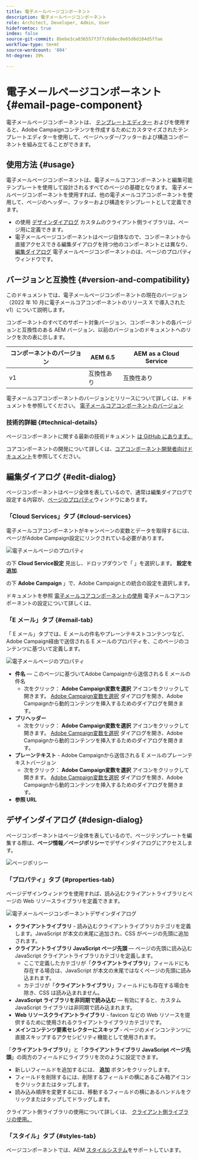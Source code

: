 ```yaml
---
title: 電子メールページコンポーネント
description: 電子メールページコンポーネント
role: Architect, Developer, Admin, User
hidefromtoc: true
index: false
source-git-commit: 8bebe3ca036557f3f7c6b8ec0e65d6d104d5ffae
workflow-type: tm+mt
source-wordcount: '804'
ht-degree: 39%

---
```



# 電子メールページコンポーネント {#email-page-component}

電子メールページコンポーネントは、 [テンプレートエディター](https://experienceleague.adobe.com/docs/experience-manager-cloud-service/sites/authoring/features/templates.html?lang=ja) およびを使用すると、Adobe Campaignコンテンツを作成するためにカスタマイズされたテンプレートエディターを使用して、ページヘッダー/フッターおよび構造コンポーネントを組み立てることができます。

## 使用方法 {#usage}

電子メールページコンポーネントは、電子メールコアコンポーネントと編集可能テンプレートを使用して設計されるすべてのページの基礎となります。 電子メールページコンポーネントを使用すれば、他の電子メールコアコンポーネントを使用して、ページのヘッダー、フッターおよび構造をテンプレートとして定義できます。

* の使用 [デザインダイアログ](#design-dialog) カスタムのクライアント側ライブラリは、ページ用に定義できます。
* 電子メールページコンポーネントはページ自体なので、コンポーネントから直接アクセスできる編集ダイアログを持つ他のコンポーネントとは異なり、 [編集ダイアログ](#edit-dialog) 電子メールページコンポーネントのは、ページのプロパティウィンドウです。

## バージョンと互換性 {#version-and-compatibility}

このドキュメントでは、電子メールページコンポーネントの現在のバージョン（2022 年 10 月に電子メールコアコンポーネントのリリース X で導入された v1）について説明します。

コンポーネントのすべてのサポート対象バージョン、コンポーネントの各バージョンと互換性のある AEM バージョン、以前のバージョンのドキュメントへのリンクを次の表に示します。

| コンポーネントのバージョン | AEM 6.5 | AEM as a Cloud Service |
|---|---|---|
| v1 | 互換性あり | 互換性あり |

電子メールコアコンポーネントのバージョンとリリースについて詳しくは、ドキュメントを参照してください。 [電子メールコアコンポーネントのバージョン](/help/email/versions.md)

### 技術的詳細 {#technical-details}

ページコンポーネントに関する最新の技術ドキュメント [は GitHub にあります。](https://adobe.com/go/aem_cmp_tech_email_page_v1)

コアコンポーネントの開発について詳しくは、[コアコンポーネント開発者向けドキュメント](/help/developing/overview.md)を参照してください。

## 編集ダイアログ {#edit-dialog}

ページコンポーネントはページ全体を表しているので、通常は編集ダイアログで設定する内容が、[ページのプロパティ](https://experienceleague.adobe.com/docs/experience-manager-cloud-service/sites/authoring/fundamentals/page-properties.html?lang=ja)ウィンドウにあります。

### 「Cloud Services」タブ {#cloud-services}

電子メールコアコンポーネントがキャンペーンの変数とデータを取得するには、ページがAdobe Campaign設定にリンクされている必要があります。

![電子メールページのプロパティ](/help/email/assets/email-page-properties.png)

の下 **Cloud Service設定** 見出し、ドロップダウンで「 」を選択します。 **設定を追加**.

の下 **Adobe Campaign** 」で、Adobe Campaignとの統合の設定を選択します。

ドキュメントを参照 [電子メールコアコンポーネントの使用](/help/email/using.md) 電子メールコアコンポーネントの設定について詳しくは、

### 「E メール」タブ {#email-tab}

「 E メール」タブでは、E メールの件名やプレーンテキストコンテンツなど、Adobe Campaign経由で送信される E メールのプロパティを、このページのコンテンツに基づいて定義します。

![電子メールページのプロパティ](/help/email/assets/email-page-properties-email.png)

* **件名**  — このページに基づいてAdobe Campaignから送信される E メールの件名
   * 次をクリック： **Adobe Campaign変数を選択** アイコンをクリックして開きます。 [Adobe Campaign変数を選択](/help/email/campaign-variables.md) ダイアログを開き、Adobe Campaignから動的コンテンツを挿入するためのダイアログを開きます。
* **プリヘッダー**
   * 次をクリック： **Adobe Campaign変数を選択** アイコンをクリックして開きます。 [Adobe Campaign変数を選択](/help/email/campaign-variables.md) ダイアログを開き、Adobe Campaignから動的コンテンツを挿入するためのダイアログを開きます。
* **プレーンテキスト** - Adobe Campaignから送信される E メールのプレーンテキストバージョン
   * 次をクリック： **Adobe Campaign変数を選択** アイコンをクリックして開きます。 [Adobe Campaign変数を選択](/help/email/campaign-variables.md) ダイアログを開き、Adobe Campaignから動的コンテンツを挿入するためのダイアログを開きます。
* **参照 URL**

## デザインダイアログ {#design-dialog}

ページコンポーネントはページ全体を表しているので、ページテンプレートを編集する際は、**ページ情報／ページポリシー**&#x200B;でデザインダイアログにアクセスします。

![ページポリシー](/help/assets/page-policy.png)

### 「プロパティ」タブ {#properties-tab}

ページデザインウィンドウを使用すれば、読み込むクライアントライブラリとページの Web リソースライブラリを定義できます。

![電子メールページコンポーネントデザインダイアログ](/help/email/assets/email-page-design.png)

* **クライアントライブラリ** - 読み込むクライアントライブラリカテゴリを定義します。JavaScript が本文の末尾に追加され、CSS がページの先頭に追加されます。
* **クライアントライブラリ JavaScript ページ先頭**  — ページの先頭に読み込む JavaScript クライアントライブラリカテゴリを定義します。
   * ここで定義したカテゴリが「**クライアントライブラリ**」フィールドにも存在する場合は、JavaScript が本文の末尾ではなくページの先頭に読み込まれます。
   * カテゴリが「**クライアントライブラリ**」フィールドにも存在する場合を除き、CSS は読み込まれません。
* **JavaScript ライブラリを非同期で読み込む**  — 有効にすると、カスタム JavaScript ライブラリは非同期で読み込まれます。
* **Web リソースクライアントライブラリ** - favicon などの Web リソースを提供するために使用されるクライアントライブラリカテゴリです。
* **メインコンテンツ要素セレクターにスキップ** - ページのメインコンテンツに直接スキップするアクセシビリティ機能として使用されます。

「**クライアントライブラリ**」と「**クライアントライブラリ JavaScript ページ先頭**」の両方のフィールドにライブラリを次のように設定できます。

* 新しいフィールドを追加するには、 **追加** ボタンをクリックします。
* フィールドを削除するには、削除するフィールドの横にあるごみ箱アイコンをクリックまたはタップします。
* 読み込み順序を変更するには、移動するフィールドの横にあるハンドルをクリックまたはタップしてドラッグします。

クライアント側ライブラリの使用について詳しくは、 [クライアント側ライブラリの使用。](https://helpx.adobe.com/jp/experience-manager/6-5/sites/developing/using/clientlibs.html)

### 「スタイル」タブ {#styles-tab}

ページコンポーネントでは、AEM [スタイルシステム](/help/get-started/authoring.md#component-styling)をサポートしています。
